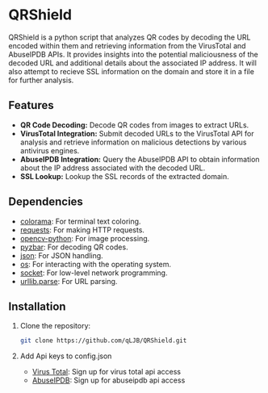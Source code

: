 # QRShield

QRShield is a python script that analyzes QR codes by decoding the URL encoded within them and retrieving information from the VirusTotal and AbuseIPDB APIs. It provides insights into the potential maliciousness of the decoded URL and additional details about the associated IP address. It will also attempt to recieve SSL information on the domain and store it in a file for further analysis.

## Features

- **QR Code Decoding:** Decode QR codes from images to extract URLs.
- **VirusTotal Integration:** Submit decoded URLs to the VirusTotal API for analysis and retrieve information on malicious detections by various antivirus engines.
- **AbuseIPDB Integration:** Query the AbuseIPDB API to obtain information about the IP address associated with the decoded URL.
- **SSL Lookup:** Lookup the SSL records of the extracted domain.

## Dependencies

- [colorama](https://pypi.org/project/colorama/): For terminal text coloring.
- [requests](https://pypi.org/project/requests/): For making HTTP requests.
- [opencv-python](https://pypi.org/project/opencv-python/): For image processing.
- [pyzbar](https://pypi.org/project/pyzbar/): For decoding QR codes.
- [json](https://docs.python.org/3/library/json.html): For JSON handling.
- [os](https://docs.python.org/3/library/os.html): For interacting with the operating system.
- [socket](https://docs.python.org/3/library/socket.html): For low-level network programming.
- [urllib.parse](https://docs.python.org/3/library/urllib.parse.html): For URL parsing.


## Installation

1. Clone the repository:

   ```bash
   git clone https://github.com/qLJB/QRShield.git
   
   
2. Add Api keys to config.json
   - [Virus Total](https://www.virustotal.com/gui/join-us): Sign up for virus total api access
   - [AbuseIPDB](https://www.virustotal.com/gui/join-us](https://www.abuseipdb.com/register)https://www.abuseipdb.com/register): Sign up for abuseipdb api access
